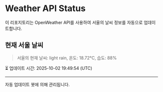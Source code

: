 
# Weather API Status

이 리포지토리는 OpenWeather API를 사용하여 서울의 날씨 정보를 자동으로 업데이트합니다.

## 현재 서울 날씨
> 서울의 현재 날씨: light rain, 온도: 18.72°C, 습도: 88%

⏳ 업데이트 시간: 2025-10-02 19:49:54 (UTC)

---
자동 업데이트 봇에 의해 관리됩니다.
